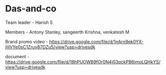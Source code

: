 # Das-and-co
Team leader - Harish S

Members - Antony Stanley, sangeerth Krishna, venkatesh M

Brand promo video - https://drive.google.com/file/d/1nArn9ek0YX-jIjlVYe0sC1Zruy87DZu5/view?usp=drivesdk

document - https://drive.google.com/file/d/18hPUOWB9fOr0N4j03pckPB6imoLQHkYS/view?usp=drivesdk
